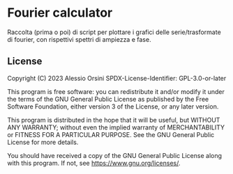 # Fourier calculator

Raccolta (prima o poi) di script per plottare i grafici delle serie/trasformate di fourier, con rispettivi spettri di ampiezza e fase.

## License

Copyright (C) 2023  Alessio Orsini
SPDX-License-Identifier: GPL-3.0-or-later

This program is free software: you can redistribute it and/or modify
it under the terms of the GNU General Public License as published by
the Free Software Foundation, either version 3 of the License, or 
any later version. 

This program is distributed in the hope that it will be useful,
but WITHOUT ANY WARRANTY; without even the implied warranty of
MERCHANTABILITY or FITNESS FOR A PARTICULAR PURPOSE.  See the
GNU General Public License for more details.

You should have received a copy of the GNU General Public License
along with this program.  If not, see <https://www.gnu.org/licenses/>.
